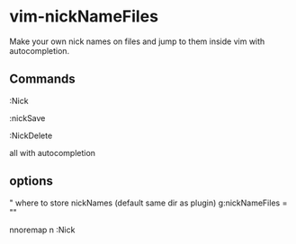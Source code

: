 # vim-nickNameFiles

Make your own nick names on files and jump to them inside vim with autocompletion.

## Commands

:Nick <nickName>

:nickSave <nickname>

:NickDelete <nickName>

all with autocompletion


## options

" where to store nickNames (default same dir as plugin)
g:nickNameFiles = "<path>"

nnoremap <leader>n :Nick<space>



